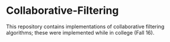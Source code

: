 # Collaborative-Filtering
This repository contains implementations of collaborative filtering algorithms; these were implemented while in college (Fall 16).
